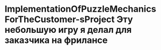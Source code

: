 # ImplementationOfPuzzleMechanicsForTheCustomer-sProject Эту небольшую игру я делал для заказчика на фрилансе
